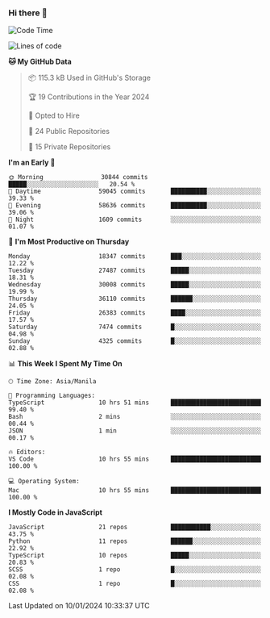 ### Hi there 👋

<!--START_SECTION:waka-->
![Code Time](http://img.shields.io/badge/Code%20Time-515%20hrs%2055%20mins-blue)

![Lines of code](https://img.shields.io/badge/From%20Hello%20World%20I%27ve%20Written-61.7%20million%20lines%20of%20code-blue)

**🐱 My GitHub Data** 

> 📦 115.3 kB Used in GitHub's Storage 
 > 
> 🏆 19 Contributions in the Year 2024
 > 
> 💼 Opted to Hire
 > 
> 📜 24 Public Repositories 
 > 
> 🔑 15 Private Repositories 
 > 
**I'm an Early 🐤** 

```text
🌞 Morning                30844 commits       █████░░░░░░░░░░░░░░░░░░░░   20.54 % 
🌆 Daytime                59045 commits       ██████████░░░░░░░░░░░░░░░   39.33 % 
🌃 Evening                58636 commits       ██████████░░░░░░░░░░░░░░░   39.06 % 
🌙 Night                  1609 commits        ░░░░░░░░░░░░░░░░░░░░░░░░░   01.07 % 
```
📅 **I'm Most Productive on Thursday** 

```text
Monday                   18347 commits       ███░░░░░░░░░░░░░░░░░░░░░░   12.22 % 
Tuesday                  27487 commits       █████░░░░░░░░░░░░░░░░░░░░   18.31 % 
Wednesday                30008 commits       █████░░░░░░░░░░░░░░░░░░░░   19.99 % 
Thursday                 36110 commits       ██████░░░░░░░░░░░░░░░░░░░   24.05 % 
Friday                   26383 commits       ████░░░░░░░░░░░░░░░░░░░░░   17.57 % 
Saturday                 7474 commits        █░░░░░░░░░░░░░░░░░░░░░░░░   04.98 % 
Sunday                   4325 commits        █░░░░░░░░░░░░░░░░░░░░░░░░   02.88 % 
```


📊 **This Week I Spent My Time On** 

```text
🕑︎ Time Zone: Asia/Manila

💬 Programming Languages: 
TypeScript               10 hrs 51 mins      █████████████████████████   99.40 % 
Bash                     2 mins              ░░░░░░░░░░░░░░░░░░░░░░░░░   00.44 % 
JSON                     1 min               ░░░░░░░░░░░░░░░░░░░░░░░░░   00.17 % 

🔥 Editors: 
VS Code                  10 hrs 55 mins      █████████████████████████   100.00 % 

💻 Operating System: 
Mac                      10 hrs 55 mins      █████████████████████████   100.00 % 
```

**I Mostly Code in JavaScript** 

```text
JavaScript               21 repos            ███████████░░░░░░░░░░░░░░   43.75 % 
Python                   11 repos            ██████░░░░░░░░░░░░░░░░░░░   22.92 % 
TypeScript               10 repos            █████░░░░░░░░░░░░░░░░░░░░   20.83 % 
SCSS                     1 repo              █░░░░░░░░░░░░░░░░░░░░░░░░   02.08 % 
CSS                      1 repo              █░░░░░░░░░░░░░░░░░░░░░░░░   02.08 % 
```




 Last Updated on 10/01/2024 10:33:37 UTC
<!--END_SECTION:waka-->
